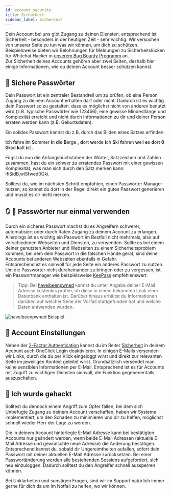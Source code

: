 ```yaml
---
id: account_security
title: Sicherheit
sidebar_label: Sicherheit
---
```


Dein Account bei uns gibt Zugang zu deinen Diensten, entsprechend ist Sicherheit - besonders in der heutigen Zeit - sehr wichtig. Wir versuchen von unserer Seite zu tun was wir können, um dich zu schützen. Beispielsweise bieten wir Belohnungen für Meldungen zu Sicherheitslücken für Whitehat Hacker in [unserem Bug Bounty Programm](https://zap-hosting.com/de/sicherheit/) an.  
Zur Sicherheit deines Accounts gehören aber zwei Seiten, deshalb hier einige Informationen, wie du deinen Account besser schützen kannst.

## 🔑 Sichere Passwörter

Dein Passwort ist ein zentraler Bestandteil um zu prüfen, ob eine Person Zugang zu deinem Account erhalten darf oder nicht. Dadurch ist es wichtig dein Passwort so zu gestalten, dass es möglichst nicht von anderen benutzt wird (z.B. typische Passwörter wie 123456), eine gewisse Mindestlänge und Komplexität erreicht und nicht durch Informationen zu dir und deiner Person erraten werden kann (z.B. Geburtsdaten).

Ein solides Passwort kannst du z.B. durch das Bilden eines Satzes erfinden.

**I**ch **f**ahre **i**m **S**ommer **i**n **d**ie **B**erge **,** **d**ort **w**erde **i**ch **S**ki **f**ahren **w**eil **e**s **d**ort **0** **G**rad **k**alt **i**st **.**

Fügst du nun die Anfangsbuchstaben der Wörter, Satzzeichen und Zahlen zusammen, hast du ein schwer zu erratendes Passwort mit einer gewissen Komplexität, was man sich durch den Satz merken kann:
IfiSidB,wiSfwed0Gki.

Solltest du, wie im nächsten Schritt empfohlen, einen Passwörter Manager nutzen, so kannst du dort in der Regel direkt ein gutes Passwort generieren und musst es dir nicht merken.

## 🔃 🚫 Passwörter nur einmal verwenden

Durch ein sicheres Passwort machst du es Angreifern schwerer, automatisiert oder durch Raten Zugang zu deinem Account zu erlangen. Allerdings ist es wichtig ein Passwort im Bestfall nicht mehrmals, also auf verschiedenen Webseiten und Diensten, zu verwenden. Sollte es bei einem deiner genutzten Anbieter und Webseiten zu einem Sicherheitsproblem kommen, bei dem dein Passwort in die falschen Hände gerät, sind deine Accounts bei anderen Webseiten ebenfalls in Gefahr.  
Entsprechend ist es sinnvoll für jede Seite ein anderes Passwort zu nutzen. Um die Passwörter nicht durcheinander zu bringen oder zu vergessen, ist ein Passwortmanager wie beispielsweise [KeePass](https://keepass.info/) empfehlenswert.

> Tipp: Bei [haveibeenpwned](https://haveibeenpwned.com/) kannst du unter Angabe deiner E-Mail Adresse kostenlos prüfen, ob diese in einem bekannten Leak einer Datenbank enthalten ist. Darüber hinaus erhältst du Informationen darüber, auf welcher Seite der Vorfall stattgefunden hat und welche Daten entwenden wurden.

![haveibeenpwned Beispiel](https://i.imgur.com/aoaxHEq.jpg)

## 🔧 Account Einstellungen

Neben der [2-Factor Authentication](/docs/de/account_2factor/) kannst du im Reiter [Sicherheit](https://zap-hosting.com/de/customer/home/security/) in deinem Account auch OneClick Login deaktivieren. In einigen E-Mails versenden wir Links, durch die du per Klick eingeloggt wirst und direkt zur relevanten Seite im jeweiligen Kontext geleitet wirst. Grundsätzlich versendet man keine sensiblen Informationen per E-Mail. Entsprechend ist es für Accounts mit Zugriff zu wichtigen Diensten sinnvoll, die Funktion gegebenenfalls auszuschalten.

## 🚨 Ich wurde gehackt

Solltest du dennoch einem Angriff zum Opfer fallen, bei dem sich Unbefugte Zugang zu deinem Account verschaffen, haben wir Systeme implementiert, um den Schaden zu minimieren und dir zu helfen, möglichst schnell wieder Herr der Lage zu werden.

Die in deinem Account hinterlegte E-Mail Adresse kann bei bestätigten Accounts nur geändert werden, wenn beide E-Mail Adressen (aktuelle E-Mail Adresse und gewünschte neue Adresse) die Änderung bestätigen. Entsprechend kannst du, sobald dir Ungereimtheiten aufallen, sofort dein Passwort mit deiner aktuellen E-Mail Adresse zurücksetzen. Bei einer Passwortänderung werden alle bestehenden Sessions aufgefordert, sich neu einzuloggen. Dadurch solltest du den Angreifer schnell aussperren können.

Bei Unklarheiten und sonstigen Fragen, sind wir im Support natürlich immer gerne für dich da um im Notfall zu helfen, wo wir können.
